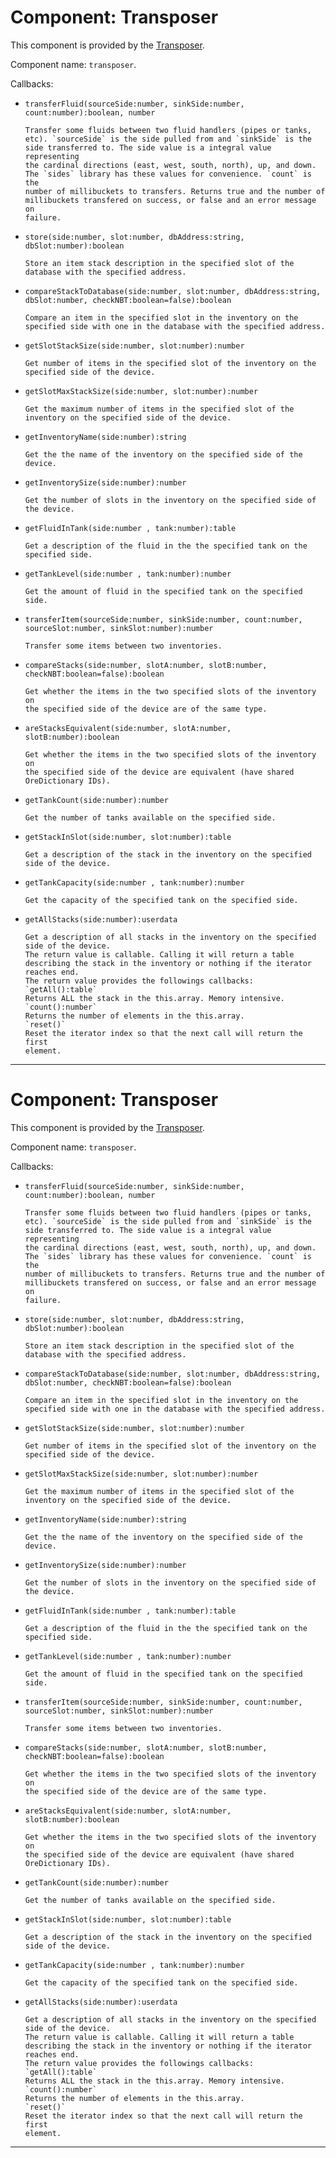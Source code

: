 # Component: Transposer

This component is provided by the [Transposer](/block/transposer).

Component name: `transposer`.

Callbacks:

- `transferFluid(sourceSide:number, sinkSide:number,
count:number):boolean, number`

      Transfer some fluids between two fluid handlers (pipes or tanks,
      etc). `sourceSide` is the side pulled from and `sinkSide` is the
      side transferred to. The side value is a integral value representing
      the cardinal directions (east, west, south, north), up, and down.
      The `sides` library has these values for convenience. `count` is the
      number of millibuckets to transfers. Returns true and the number of
      millibuckets transfered on success, or false and an error message on
      failure.

- `store(side:number, slot:number, dbAddress:string,
dbSlot:number):boolean`

      Store an item stack description in the specified slot of the
      database with the specified address.

- `compareStackToDatabase(side:number, slot:number, dbAddress:string,
dbSlot:number, checkNBT:boolean=false):boolean`

      Compare an item in the specified slot in the inventory on the
      specified side with one in the database with the specified address.

- `getSlotStackSize(side:number, slot:number):number`

      Get number of items in the specified slot of the inventory on the
      specified side of the device.

- `getSlotMaxStackSize(side:number, slot:number):number`

      Get the maximum number of items in the specified slot of the
      inventory on the specified side of the device.

- `getInventoryName(side:number):string`

      Get the the name of the inventory on the specified side of the
      device.

- `getInventorySize(side:number):number`

      Get the number of slots in the inventory on the specified side of
      the device.

- `getFluidInTank(side:number , tank:number):table`

      Get a description of the fluid in the the specified tank on the
      specified side.

- `getTankLevel(side:number , tank:number):number`

      Get the amount of fluid in the specified tank on the specified side.

- `transferItem(sourceSide:number, sinkSide:number, count:number,
sourceSlot:number, sinkSlot:number):number`

      Transfer some items between two inventories.

- `compareStacks(side:number, slotA:number, slotB:number,
checkNBT:boolean=false):boolean`

      Get whether the items in the two specified slots of the inventory on
      the specified side of the device are of the same type.

- `areStacksEquivalent(side:number, slotA:number,
slotB:number):boolean`

      Get whether the items in the two specified slots of the inventory on
      the specified side of the device are equivalent (have shared
      OreDictionary IDs).

- `getTankCount(side:number):number`

      Get the number of tanks available on the specified side.

- `getStackInSlot(side:number, slot:number):table`

      Get a description of the stack in the inventory on the specified
      side of the device.

- `getTankCapacity(side:number , tank:number):number`

      Get the capacity of the specified tank on the specified side.

- `getAllStacks(side:number):userdata`

      Get a description of all stacks in the inventory on the specified
      side of the device.
      The return value is callable. Calling it will return a table
      describing the stack in the inventory or nothing if the iterator
      reaches end.
      The return value provides the followings callbacks:
      `getAll():table`
      Returns ALL the stack in the this.array. Memory intensive.
      `count():number`
      Returns the number of elements in the this.array.
      `reset()`
      Reset the iterator index so that the next call will return the first
      element.

------------------------------------------------------------------------

# Component: Transposer

This component is provided by the [Transposer](/block/transposer).

Component name: `transposer`.

Callbacks:

- `transferFluid(sourceSide:number, sinkSide:number,
count:number):boolean, number`

      Transfer some fluids between two fluid handlers (pipes or tanks,
      etc). `sourceSide` is the side pulled from and `sinkSide` is the
      side transferred to. The side value is a integral value representing
      the cardinal directions (east, west, south, north), up, and down.
      The `sides` library has these values for convenience. `count` is the
      number of millibuckets to transfers. Returns true and the number of
      millibuckets transfered on success, or false and an error message on
      failure.

- `store(side:number, slot:number, dbAddress:string,
dbSlot:number):boolean`

      Store an item stack description in the specified slot of the
      database with the specified address.

- `compareStackToDatabase(side:number, slot:number, dbAddress:string,
dbSlot:number, checkNBT:boolean=false):boolean`

      Compare an item in the specified slot in the inventory on the
      specified side with one in the database with the specified address.

- `getSlotStackSize(side:number, slot:number):number`

      Get number of items in the specified slot of the inventory on the
      specified side of the device.

- `getSlotMaxStackSize(side:number, slot:number):number`

      Get the maximum number of items in the specified slot of the
      inventory on the specified side of the device.

- `getInventoryName(side:number):string`

      Get the the name of the inventory on the specified side of the
      device.

- `getInventorySize(side:number):number`

      Get the number of slots in the inventory on the specified side of
      the device.

- `getFluidInTank(side:number , tank:number):table`

      Get a description of the fluid in the the specified tank on the
      specified side.

- `getTankLevel(side:number , tank:number):number`

      Get the amount of fluid in the specified tank on the specified side.

- `transferItem(sourceSide:number, sinkSide:number, count:number,
sourceSlot:number, sinkSlot:number):number`

      Transfer some items between two inventories.

- `compareStacks(side:number, slotA:number, slotB:number,
checkNBT:boolean=false):boolean`

      Get whether the items in the two specified slots of the inventory on
      the specified side of the device are of the same type.

- `areStacksEquivalent(side:number, slotA:number,
slotB:number):boolean`

      Get whether the items in the two specified slots of the inventory on
      the specified side of the device are equivalent (have shared
      OreDictionary IDs).

- `getTankCount(side:number):number`

      Get the number of tanks available on the specified side.

- `getStackInSlot(side:number, slot:number):table`

      Get a description of the stack in the inventory on the specified
      side of the device.

- `getTankCapacity(side:number , tank:number):number`

      Get the capacity of the specified tank on the specified side.

- `getAllStacks(side:number):userdata`

      Get a description of all stacks in the inventory on the specified
      side of the device.
      The return value is callable. Calling it will return a table
      describing the stack in the inventory or nothing if the iterator
      reaches end.
      The return value provides the followings callbacks:
      `getAll():table`
      Returns ALL the stack in the this.array. Memory intensive.
      `count():number`
      Returns the number of elements in the this.array.
      `reset()`
      Reset the iterator index so that the next call will return the first
      element.

------------------------------------------------------------------------
